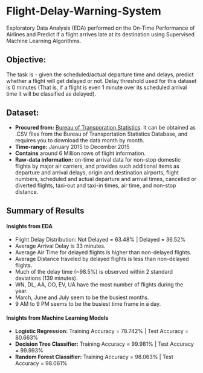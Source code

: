 # Flight-Delay-Warning-System
Exploratory Data Analysis (EDA) performed on the On-Time Performance of Airlines and Predict if a flight arrives late at its destination using Supervised Machine Learning Algorithms.

## Objective:
The task is - given the scheduled/actual departure time and delays, predict whether a flight will get delayed or not. Delay threshold used for this dataset is 0 minutes (That is, if a flight is even 1 minute over its scheduled arrival time it will be classified as delayed).

## Dataset:
- **Procured from:** [Bureau of Transporation Statistics](https://www.bts.gov/explore-topics-and-geography/topics/time-data). It can be obtained as .CSV files from the Bureau of Transportation Statistics Database, and requires you to download the data month by month.
- **Time-range:** January 2015 to December 2015
- **Contains** around 6 Million rows of flight information. 
- **Raw-data information:**
 on-time arrival data for non-stop domestic flights by major air carriers, and provides such additional items as departure and arrival delays, origin and destination airports, flight numbers, scheduled and actual departure and arrival times, cancelled or diverted flights, taxi-out and taxi-in times, air time, and non-stop distance.
 
 ## Summary of Results
 #### Insights from EDA
- Flight Delay Distribution: Not Delayed = 63.48% | Delayed = 36.52%
- Average Arrival Delay is 33 minutes.
- Average Air Time for delayed flights is higher than non-delayed flights. 
- Average Distance traveled by delayed flights is less than non-delayed flights.
- Much of the delay time (~98.5%) is observed within 2 standard deviations (139 minutes).
- WN, DL, AA, OO, EV, UA have the most number of flights during the year.
- March, June and July seem to be the busiest months.
- 9 AM to 9 PM seems to be the busiest time frame in a day.

#### Insights from Machine Learning Models
- **Logistic Regression:** Training Accuracy = 78.742% | Test Accuracy = 80.663%
- **Decision Tree Classifier:** Training Accuracy = 99.981% | Test Accuracy = 99.993%
- **Random Forest Classifier:** Training Accuracy = 98.063% | Test Accuracy = 98.061%
